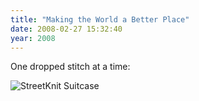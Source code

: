 ```yaml
---
title: "Making the World a Better Place"
date: 2008-02-27 15:32:40
year: 2008
---
```

One dropped stitch at a time:

<img src="{{'/files/2008/02/streetknit-suitcase.jpg' | relative_url}}" alt="StreetKnit Suitcase" class="centered">
